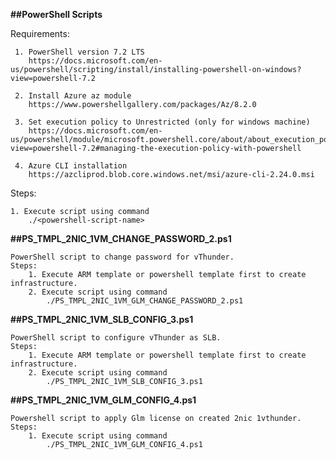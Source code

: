**##PowerShell Scripts**

Requirements:

     1. PowerShell version 7.2 LTS
	    https://docs.microsoft.com/en-us/powershell/scripting/install/installing-powershell-on-windows?view=powershell-7.2
		
     2. Install Azure az module
        https://www.powershellgallery.com/packages/Az/8.2.0
     
     3. Set execution policy to Unrestricted (only for windows machine)
        https://docs.microsoft.com/en-us/powershell/module/microsoft.powershell.core/about/about_execution_policies?view=powershell-7.2#managing-the-execution-policy-with-powershell
		
	 4. Azure CLI installation
		https://azcliprod.blob.core.windows.net/msi/azure-cli-2.24.0.msi
		
Steps: 

    1. Execute script using command
        ./<powershell-script-name>

**##PS_TMPL_2NIC_1VM_CHANGE_PASSWORD_2.ps1**

    PowerShell script to change password for vThunder.
    Steps:
        1. Execute ARM template or powershell template first to create infrastructure.
        2. Execute script using command
            ./PS_TMPL_2NIC_1VM_GLM_CHANGE_PASSWORD_2.ps1

**##PS_TMPL_2NIC_1VM_SLB_CONFIG_3.ps1**

    PowerShell script to configure vThunder as SLB.
    Steps:
        1. Execute ARM template or powershell template first to create infrastructure.
        2. Execute script using command
            ./PS_TMPL_2NIC_1VM_SLB_CONFIG_3.ps1 
    
**##PS_TMPL_2NIC_1VM_GLM_CONFIG_4.ps1**

    Powershell script to apply Glm license on created 2nic 1vthunder.
    Steps:
        1. Execute script using command
            ./PS_TMPL_2NIC_1VM_GLM_CONFIG_4.ps1 
